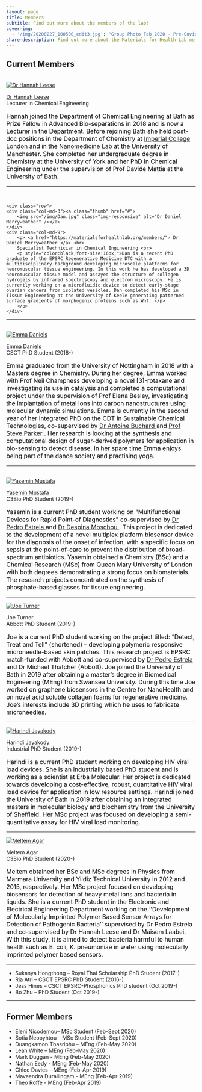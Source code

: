 ```yaml
---
layout: page
title: Members
subtitle: Find out more about the members of the lab!
cover-img:
  - '/img/20200227_100500_edit3.jpg': "Group Photo Feb 2020 - Pre-Covid-19"
share-description: Find out more about the Materials for Health Lab members!
---
```


## Current Members


<div class="container">
<div class="row">&nbsp;</div>
	

<div class="row">
	<div class="col-md-3"><a class="thumb" href="#">
		<img src="/img/Leese H 29668-0334_Dept photo_BW.jpg" class="img-responsive" alt="Dr Hannah Leese" /></a>
	</div>
	<div class="col-md-9">
		<p> <a href="https://researchportal.bath.ac.uk/en/persons/hannah-leese"> Dr Hannah Leese </a> <br>
		Lecturer in Chemical Engineering <br>
		<p style="color:black;font-size:16px;">Hannah joined the Department of Chemical Engineering at Bath as Prize Fellow in Advanced Bio-separations in 2018 and is now a Lecturer in the Department. Before rejoining Bath she held post-doc positions in the Department of Chemistry at <a href="https://www.imperial.ac.uk/nanostructures-and-composites"> Imperial College London  </a> and in the <a href="https://www.nanomedicinelab.com/"> Nanomedicine Lab </a> at the University of Manchester. She completed her undergraduate degree in Chemistry at the University of York and her PhD in Chemical Engineering under the supervision of Prof Davide Mattia at the University of Bath. </p>
		</p>
	</div>
</div>

<hr>

</div>

<div class="container">
<div class="row">&nbsp;</div>
	
	<div class="row">
	<div class="col-md-3"><a class="thumb" href="#">
		<img src="/img/Dan.jpg" class="img-responsive" alt="Dr Daniel Merryweather" /></a>
	</div>
	<div class="col-md-9">
		<p> <a href="https://materialsforhealthlab.org/members/"> Dr Daniel Merryweather </a> <br>
		Specialist Technician in Chemical Engineering <br>
		<p style="color:black;font-size:16px;">Dan is a recent PhD graduate of the EPSRC Regenerative Medicine DTC with a multidisciplinary background developing microscale platforms for neuromuscular tissue engineering. In this work he has developed a 3D neuromuscular tissue model and assayed the structure of collagen hydrogels by infrared spectroscopy and electron microscopy. He is currently working on a microfluidic device to detect early-stage ovarian cancers from isolated vesicles. Dan completed his MSc in Tissue Engineering at the University of Keele generating patterned surface gradients of morphogenic proteins such as Wnt. </p>
		</p>
	</div>
</div>

<hr>

</div>

<div class="container">
<div class="row">&nbsp;</div>

<div class="row">
	<div class="col-md-3"><a class="thumb" href="#">
		<img src="/img/emma_photo.jpg" class="img-responsive" alt="Emma Daniels" /></a>
	</div>
	<div class="col-md-9">
		<p> <a> Emma Daniels </a> <br>
		CSCT PhD Student (2018-) <br>
		<p style="color:black;font-size:16px;">Emma graduated from the University of Nottingham in 2018 with a Masters degree in Chemistry. During her degree, Emma worked with Prof Neil Champness developing a novel [3]-rotaxane and investigating its use in catalysis and completed a computational project under the supervision of Prof Elena Besley, investigating the implantation of metal ions into carbon nanostructures using molecular dynamic simulations. Emma is currently in the second year of her integrated PhD on the CDT in Sustainable Chemical Technologies, co-supervised by <a href="https://www.buchardgroup.org/"> Dr Antoine Buchard </a> and <a href="https://researchportal.bath.ac.uk/en/persons/steve-parker"> Prof Steve Parker </a>. Her research is looking at the synthesis and computational design of sugar-derived polymers for application in bio-sensing to detect disease. In her spare time Emma enjoys being part of the dance society and practising yoga. </p>
		</p>
	</div>
</div>

<hr>

</div>
<div class="container">
<div class="row">&nbsp;</div>
	

<div class="row">
	<div class="col-md-3"><a class="thumb" href="#">
		<img src="/img/YLM.jpg" class="img-responsive" alt="Yasemin Mustafa" /></a>
	</div>
	<div class="col-md-9">
		<p> <a href="https://uk.linkedin.com/in/yasemin-mustafa-b12106150"> Yasemin Mustafa </a> <br>
		C3Bio PhD Student (2019-) <br>
		<p style="color:black;font-size:16px;">Yasemin is a current PhD student working on "Multifunctional Devices for Rapid Point-of Diagnostics" co-supervised by <a href="https://researchportal.bath.ac.uk/en/persons/pedro-estrela"> Dr Pedro Estrela </a> and <a href="https://researchportal.bath.ac.uk/en/persons/despina-moschou"> Dr Despina Moschou </a>. This project is dedicated to the development of a novel multiplex platform biosensor device for the diagnosis of the onset of infection, with a specific focus on sepsis at the point-of-care to prevent the distribution of broad-spectrum antibiotics. Yasemin obtained a Chemistry (BSc) and a Chemical Research (MSc) from Queen Mary University of London with both degrees demonstrating a strong focus on biomaterials. The research projects concentrated on the synthesis of phosphate-based glasses for tissue engineering. </p>  
		 </p>
	</div>
</div>
<hr>

<div class="row">
	<div class="col-md-3"><a class="thumb" href="#">
		<img src="/img/JT.jpg" class="img-responsive" alt="Joe Turner" /></a>
	</div>
	<div class="col-md-9">
		<p> <a> Joe Turner </a> <br>
		Abbott PhD Student (2019-) <br>
		<p style="color:black;font-size:16px;">Joe is a current PhD student working on the project titled: “Detect, Treat and Tell” (shortened) – developing polymeric responsive microneedle-based skin patches. This research project is EPSRC match-funded with Abbott and co-supervised by <a href="https://researchportal.bath.ac.uk/en/persons/pedro-estrela"> Dr Pedro Estrela </a> and Dr Michael Thatcher (Abbott). Joe joined the University of Bath in 2019 after obtaining a master’s degree in Biomedical Engineering (MEng) from Swansea University. During this time Joe worked on graphene biosensors in the Centre for NanoHealth and on novel acid soluble collagen foams for regenerative medicine. Joe’s interests include 3D printing which he uses to fabricate microneedles. </p>  
		 </p>
	</div>
</div>
<hr>

<div class="row">
	<div class="col-md-3"><a class="thumb" href="#">
		<img src="/img/HJ.jpg" class="img-responsive" alt="Harindi Jayakody" /></a>
	</div>
	<div class="col-md-9">
	<p> <a href="https://linkedin.com/in/harindi-jayakody-656940130"> Harindi Jayakody </a> <br>
		Industrial PhD Student (2019-) <br>
		<p style="color:black;font-size:16px;">Harindi is a current PhD student working on developing HIV viral load devices. She is an industrially based PhD student and is working as a scientist at Erba Molecular. Her project is dedicated towards developing a cost-effective, robust, quantitative HIV viral load device for application in low resource settings. Harindi joined the University of Bath in 2019 after obtaining an integrated masters in molecular biology and biochemistry from the University of Sheffield. Her MSc project was focused on developing a semi-quantitative assay for HIV viral load monitoring.  </p>  
		 </p>
	</div>
</div>
<hr>
</div>

<div class="row">
	<div class="col-md-3"><a class="thumb" href="#">
		<img src="/img/Meltem.jpg" class="img-responsive" alt="Meltem Agar" /></a>
	</div>
	<div class="col-md-9">
		<p> <a> Meltem Agar </a> <br>
		C3Bio PhD Student (2020-) <br>
		<p style="color:black;font-size:16px;">Meltem obtained her BSc and MSc degrees in Physics from Marmara University and Yildiz Technical University in 2012 and 2015, respectively. Her MSc project focused on developing biosensors for detection of heavy metal ions and bacteria in liquids. She is a current PhD student in the Electronic and Electrical Engineering Department working on the ‘’Development of Molecularly Imprinted Polymer Based Sensor Arrays for Detection of Pathogenic Bacteria’’ supervised by Dr Pedro Estrela and co-supervised by Dr Hannah Leese and Dr Maisem Laabei. With this study, it is aimed to detect bacteria harmful to human health such as E. coli, K. pneumoniae in water using molecularly imprinted polymer based sensors.  </p>  
		 </p>
	</div>
</div>
<hr>


* Sukanya Hongthong – Royal Thai Scholarship PhD Student (2017-)
* Ria Atri – CSCT EPSRC PhD Student (2016-)
* Jess Hines – CSCT EPSRC-Phosphonics PhD student (Oct 2019-)
* Bo Zhu – PhD Student (Oct 2019-)


<hr>

## Former Members

* Eleni Nicodemou– MSc Student (Feb-Sept 2020)
* Sotia Neopyhtou – MSc Student (Feb-Sept 2020)
* Duangkamon Thasriphu – MEng (Feb-May 2020)
* Leah White – MEng (Feb-May 2020)
* Mark Duggan - MEng (Feb-May 2020)
* Nathan Eedy - MEng (Feb-May 2020)
* Chloe Davies - MEng (Feb-Apr 2019)
* Maveendra Durailingam - MEng (Feb-Apr 2019)
* Theo Roffe - MEng (Feb-Apr 2019)

